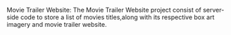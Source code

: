 Movie Trailer Website:
The Movie Trailer Website project consist of server-side code to store a list of movies titles,along with its respective box art imagery and movie trailer website.
